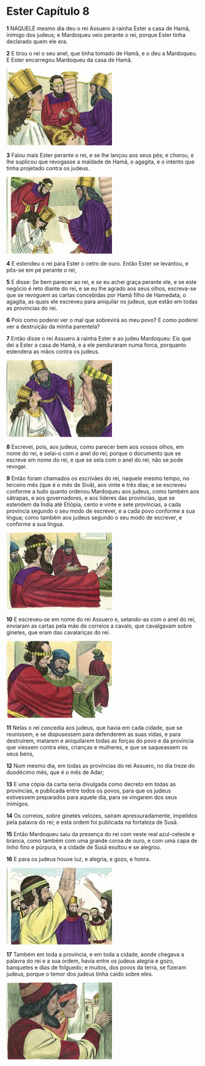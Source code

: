 # Ester Capítulo 8

**1** 	NAQUELE mesmo dia deu o rei Assuero à rainha Ester a casa de Hamã, inimigo dos judeus; e Mardoqueu veio perante o rei, porque Ester tinha declarado quem ele era.

**2** 	E tirou o rei o seu anel, que tinha tomado de Hamã, e o deu a Mardoqueu. E Ester encarregou Mardoqueu da casa de Hamã.

![](../Images/SweetPublishing/17-8-1.jpg) 

**3** 	Falou mais Ester perante o rei, e se lhe lançou aos seus pés; e chorou, e lhe suplicou que revogasse a maldade de Hamã, o agagita, e o intento que tinha projetado contra os judeus.

![](../Images/SweetPublishing/17-8-2.jpg) 

**4** 	E estendeu o rei para Ester o cetro de ouro. Então Ester se levantou, e pôs-se em pé perante o rei,

**5** 	E disse: Se bem parecer ao rei, e se eu achei graça perante ele, e se este negócio é reto diante do rei, e se eu lhe agrado aos seus olhos, escreva-se que se revoguem as cartas concebidas por Hamã filho de Hamedata, o agagita, as quais ele escreveu para aniquilar os judeus, que estão em todas as províncias do rei.

**6** 	Pois como poderei ver o mal que sobrevirá ao meu povo? E como poderei ver a destruição da minha parentela?

**7** 	Então disse o rei Assuero à rainha Ester e ao judeu Mardoqueu: Eis que dei a Ester a casa de Hamã, e a ele penduraram numa forca, porquanto estendera as mãos contra os judeus.

![](../Images/SweetPublishing/17-8-3.jpg) 

**8** 	Escrevei, pois, aos judeus, como parecer bem aos vossos olhos, em nome do rei, e selai-o com o anel do rei; porque o documento que se escreve em nome do rei, e que se sela com o anel do rei, não se pode revogar.

**9** 	Então foram chamados os escrivães do rei, naquele mesmo tempo, no terceiro mês (que é o mês de Sivã), aos vinte e três dias; e se escreveu conforme a tudo quanto ordenou Mardoqueu aos judeus, como também aos sátrapas, e aos governadores, e aos líderes das províncias, que se estendem da Índia até Etiópia, cento e vinte e sete províncias, a cada província segundo o seu modo de escrever, e a cada povo conforme a sua língua; como também aos judeus segundo o seu modo de escrever, e conforme a sua língua.

![](../Images/SweetPublishing/17-8-4.jpg) 

**10** 	E escreveu-se em nome do rei Assuero e, selando-as com o anel do rei, enviaram as cartas pela mão de correios a cavalo, que cavalgavam sobre ginetes, que eram das cavalariças do rei.

![](../Images/SweetPublishing/17-8-5.jpg) 

**11** 	Nelas o rei concedia aos judeus, que havia em cada cidade, que se reunissem, e se dispusessem para defenderem as suas vidas, e para destruírem, matarem e aniquilarem todas as forças do povo e da província que viessem contra eles, crianças e mulheres, e que se saqueassem os seus bens,

**12** 	Num mesmo dia, em todas as províncias do rei Assuero, no dia treze do duodécimo mês, que é o mês de Adar;

**13** 	E uma cópia da carta seria divulgada como decreto em todas as províncias, e publicada entre todos os povos, para que os judeus estivessem preparados para aquele dia, para se vingarem dos seus inimigos.

**14** 	Os correios, sobre ginetes velozes, saíram apressuradamente, impelidos pela palavra do rei; e esta ordem foi publicada na fortaleza de Susã.

**15** 	Então Mardoqueu saiu da presença do rei com veste real azul-celeste e branca, como também com uma grande coroa de ouro, e com uma capa de linho fino e púrpura, e a cidade de Susã exultou e se alegrou.

**16** 	E para os judeus houve luz, e alegria, e gozo, e honra.

![](../Images/SweetPublishing/17-8-6.jpg) 

**17** 	Também em toda a província, e em toda a cidade, aonde chegava a palavra do rei e a sua ordem, havia entre os judeus alegria e gozo, banquetes e dias de folguedo; e muitos, dos povos da terra, se fizeram judeus, porque o temor dos judeus tinha caído sobre eles.

![](../Images/SweetPublishing/17-8-7.jpg) 


